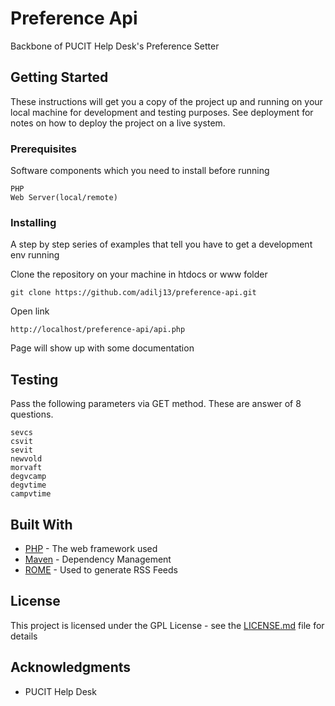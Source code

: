 # Preference Api

Backbone of PUCIT Help Desk's Preference Setter

## Getting Started

These instructions will get you a copy of the project up and running on your local machine for development and testing purposes. See deployment for notes on how to deploy the project on a live system.

### Prerequisites

Software components which you need to install before running

```
PHP
Web Server(local/remote)
```

### Installing

A step by step series of examples that tell you have to get a development env running

Clone the repository on your machine in htdocs or www folder

```
git clone https://github.com/adilj13/preference-api.git
```

Open link
```
http://localhost/preference-api/api.php
```
Page will show up with some documentation

## Testing

Pass the following parameters via GET method. These are answer of 8 questions. 
```
sevcs
csvit
sevit
newvold
morvaft
degvcamp
degvtime
campvtime
```

## Built With

* [PHP](http://php.net) - The web framework used
* [Maven](https://maven.apache.org/) - Dependency Management
* [ROME](https://rometools.github.io/rome/) - Used to generate RSS Feeds


## License

This project is licensed under the GPL License - see the [LICENSE.md](LICENSE.md) file for details

## Acknowledgments

* PUCIT Help Desk
